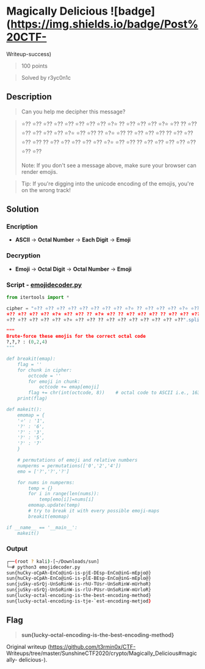 # Magically Delicious ![badge](https://img.shields.io/badge/Post%20CTF-
Writeup-success)  
> 100 points  
  
> Solved by r3yc0n1c

## Description  
> Can you help me decipher this message?  
  
> ⭐?? ⭐?? ⭐?? ⭐?? ⭐?? ⭐?? ⭐?? ⭐?? ⭐?⭐ ?? ⭐?? ⭐?? ⭐?? ⭐?⭐ ⭐?? ?? ⭐?? ⭐?? ⭐??
> ⭐?? ⭐?? ⭐?⭐ ⭐?? ⭐?? ?? ⭐?⭐ ⭐?? ?? ⭐?? ⭐?? ⭐?? ?? ⭐?? ⭐?? ⭐?? ⭐?? ?? ⭐?? ⭐??
> ⭐?? ⭐?? ⭐?? ⭐?⭐ ⭐?? ⭐?? ?? ⭐?? ⭐?? ⭐?? ⭐?? ⭐?? ⭐?? ⭐??  
>  
> Note: If you don't see a message above, make sure your browser can render
> emojis.  
  
> Tip: If you're digging into the unicode encoding of the emojis, you're on
> the wrong track!

## Solution  
###  Encription  
* **ASCII** -> **Octal Number** -> **Each Digit** -> **Emoji**  
### Decryption  
* **Emoji** -> **Octal Digit** -> **Octal Number** -> **Emoji**

### Script - [emojidecoder.py](emojidecoder.py)  
```py  
from itertools import *

cipher = "⭐?? ⭐?? ⭐?? ⭐?? ⭐?? ⭐?? ⭐?? ⭐?? ⭐?⭐ ?? ⭐?? ⭐?? ⭐?? ⭐?⭐ ⭐?? ?? ⭐??
⭐?? ⭐?? ⭐?? ⭐?? ⭐?⭐ ⭐?? ⭐?? ?? ⭐?⭐ ⭐?? ?? ⭐?? ⭐?? ⭐?? ?? ⭐?? ⭐?? ⭐?? ⭐?? ??
⭐?? ⭐?? ⭐?? ⭐?? ⭐?? ⭐?⭐ ⭐?? ⭐?? ?? ⭐?? ⭐?? ⭐?? ⭐?? ⭐?? ⭐?? ⭐??".split(' ')

"""  
Brute-force these emojis for the correct octal code  
?,?,? : (0,2,4)  
"""

def breakit(emap):  
	flag = ''  
	for chunk in cipher:  
		octcode = ''					  
		for emoji in chunk:  
			octcode += emap[emoji]  
		flag += chr(int(octcode, 8))	# octal code to ASCII i.e., 163 = 's'  
	print(flag)

def makeit():  
	emomap = {  
	'⭐' : '1',  
	'?' : '6',  
	'?' : '3',  
	'?' : '5',  
	'?' : '7'  
	}

	# permutations of emoji and relative numbers  
	numperms = permutations(['0','2','4'])  
	emo = ['?','?','?']

	for nums in numperms:  
		temp = {}  
		for i in range(len(nums)):  
			temp[emo[i]]=nums[i]  
		emomap.update(temp)  
		# try to break it with every possible emoji-maps  
		breakit(emomap)

if __name__ == '__main__':  
	makeit()  
```  
### Output  
```zsh  
┌──(root ? kali)-[~/Downloads/sun]  
└─# python3 emojidecoder.py  
sun{huCky-oCpAh-EnCo@inG-is-pjE-DEsp-EnCo@inG-mEpjo@}  
sun{huCky-oCpAh-EnCo@inG-is-plE-BEsp-EnCo@inG-mEplo@}  
sun{juSky-oSrQj-UnSoRinW-is-rhU-TUsr-UnSoRinW-mUrhoR}  
sun{juSky-oSrQj-UnSoRinW-is-rlU-PUsr-UnSoRinW-mUrloR}  
sun{lucky-octal-encoding-is-the-best-encoding-method}  
sun{lucky-octal-encoding-is-tje-`est-encoding-metjod}  
```  
## Flag  
> **sun{lucky-octal-encoding-is-the-best-encoding-method}**  

Original writeup (https://github.com/t3rmin0x/CTF-
Writeups/tree/master/SunshineCTF2020/crypto/Magically_Delicious#magically-
delicious-).